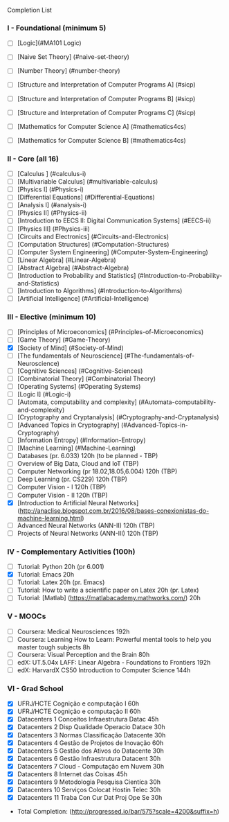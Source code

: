 Completion List

### I - Foundational (minimum 5)
- [ ]	[Logic](#MA101 Logic)   
- [ ]	[Naive Set Theory] (#naive-set-theory) 
- [ ]	[Number Theory] (#number-theory) 
- [ ]	[Structure and Interpretation of Computer Programs A] (#sicp) 
- [ ]	[Structure and Interpretation of Computer Programs B] (#sicp) 
- [ ]	[Structure and Interpretation of Computer Programs C] (#sicp)  
- [ ]	[Mathematics for Computer Science A] (#mathematics4cs)  
- [ ]	[Mathematics for Computer Science B] (#mathematics4cs)  


### II - Core (all 16)
- [ ]	[Calculus ] (#calculus-i)  
- [ ]	[Multivariable Calculus] (#multivariable-calculus)  
- [ ]	[Physics I] (#Physics-i)  
- [ ]	[Differential Equations] (#Differential-Equations)  
- [ ]	[Analysis I] (#analysis-i)  
- [ ]	[Physics II] (#Physics-ii)  
- [ ]	[Introduction to EECS II: Digital Communication Systems] (#EECS-ii)  
- [ ]	[Physics III] (#Physics-iii)  
- [ ]	[Circuits and Electronics] (#Circuits-and-Electronics)  
- [ ]	[Computation Structures] (#Computation-Structures)  
- [ ]	[Computer System Engineering] (#Computer-System-Engineering)  
- [ ]	[Linear Algebra] (#Linear-Algebra)  
- [ ]	[Abstract Algebra] (#Abstract-Algebra)  
- [ ]	[Introduction to Probability and Statistics] (#Introduction-to-Probability-and-Statistics)  
- [ ]	[Introduction to Algorithms] (#Introduction-to-Algorithms)  
- [ ]	[Artificial Intelligence] (#Artificial-Intelligence)  

### III - Elective (minimum 10)
- [ ]	[Principles of Microeconomics] (#Principles-of-Microeconomics)  
- [ ]	[Game Theory] (#Game-Theory)  
- [x]	[Society of Mind] (#Society-of-Mind)  
- [ ]	[The fundamentals of Neuroscience] (#The-fundamentals-of-Neuroscience)  
- [ ]	[Cognitive Sciences] (#Cognitive-Sciences)  
- [ ]	[Combinatorial Theory] (#Combinatorial Theory)  
- [ ]	[Operating Systems] (#Operating Systems)  
- [ ]	[Logic I] (#Logic-i)  
- [ ]	[Automata, computability and complexity] (#Automata-computability-and-complexity)  
- [ ]	[Cryptography and Cryptanalysis] (#Cryptography-and-Cryptanalysis)  
- [ ]	[Advanced Topics in Cryptography] (#Advanced-Topics-in-Cryptography)  
- [ ]	[Information Entropy] (#Information-Entropy)  
- [ ]	[Machine Learning]  (#Machine-Learning)  
- [ ] Databases (pr. 6.033) 120h (to be planned - TBP)  
- [ ] Overview of Big Data, Cloud and IoT (TBP)  
- [ ] Computer Networking (pr 18.02,18.05,6.004)  120h	(TBP)  
- [ ] Deep Learning (pr. CS229) 120h (TBP)  
- [ ] Computer Vision - I  120h (TBP)  
- [ ] Computer Vision - II 120h (TBP)  
- [x] [Introduction to Artificial Neural Networks] (http://anaclise.blogspot.com.br/2016/08/bases-conexionistas-do-machine-learning.html)  
- [ ] Advanced Neural Networks (ANN-II) 120h (TBP)  
- [ ] Projects of Neural Networks (ANN-III)  120h (TBP)  

### IV - Complementary Activities (100h)
- [ ]	Tutorial: Python 20h (pr 6.001)   
- [x]	Tutorial: Emacs 20h    
- [ ]	Tutorial: Latex 20h (pr. Emacs)   
- [ ]	Tutorial: How to write a scientific paper on Latex 20h (pr. Latex)   
- [ ]	Tutorial: [Matlab] (https://matlabacademy.mathworks.com/) 20h    

### V - MOOCs 
- [ ]	Coursera: Medical Neurosciences 192h   
- [ ]	Coursera: Learning How to Learn: Powerful mental tools to help you master tough subjects 8h   
- [ ]	Coursera: Visual Perception and the Brain 80h   
- [ ]	edX: UT.5.04x LAFF: Linear Algebra - Foundations to Frontiers 192h   
- [ ]	edX: HarvardX CS50 Introduction to Computer Science 144h   

### VI - Grad School
- [x] UFRJ/HCTE Cognição e computação I  60h    
- [x] UFRJ/HCTE Cognição e computação II 60h    
- [x] Datacenters 1 Conceitos Infraestrutura Datac 45h    
- [x] Datacenters 2 Disp Qualidade Operacio Datace 30h    
- [x] Datacenters 3 Normas Classificação Datacente 30h    
- [x] Datacenters 4 Gestão de Projetos de Inovação 60h    
- [x] Datacenters 5 Gestão dos Ativos do Datacente 30h    
- [x] Datacenters 6 Gestão Infraestrutura Datacent 30h    
- [x] Datacenters 7 Cloud - Computação em Nuvem    30h    
- [x] Datacenters 8 Internet das Coisas            45h    
- [x] Datacenters 9 Metodologia Pesquisa Cientíca  30h    
- [x] Datacenters 10 Serviços Colocat Hostin Telec 30h    
- [x] Datacenters 11 Traba Con Cur Dat Proj Ope Se 30h    

* Total Completion:  (http://progressed.io/bar/575?scale=4200&suffix=h)  
